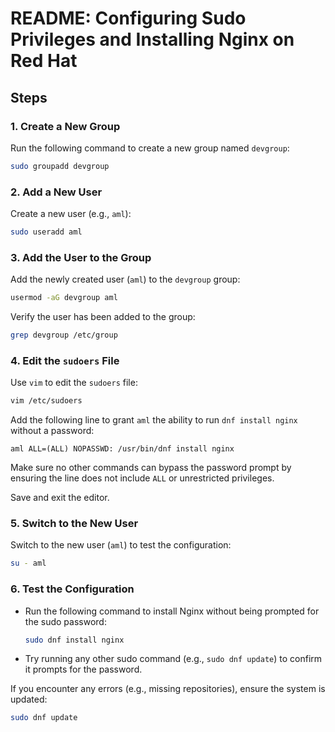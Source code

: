 # README: Configuring Sudo Privileges and Installing Nginx on Red Hat

## Steps 

### 1. Create a New Group
Run the following command to create a new group named `devgroup`:
```bash
sudo groupadd devgroup
```

### 2. Add a New User
Create a new user (e.g., `aml`):
```bash
sudo useradd aml
```

### 3. Add the User to the Group
Add the newly created user (`aml`) to the `devgroup` group:
```bash
usermod -aG devgroup aml
```

Verify the user has been added to the group:
```bash
grep devgroup /etc/group
```

### 4. Edit the `sudoers` File
Use `vim` to edit the `sudoers` file:
```bash
vim /etc/sudoers
```

Add the following line to grant `aml` the ability to run `dnf install nginx` without a password:
```plaintext
aml ALL=(ALL) NOPASSWD: /usr/bin/dnf install nginx
```

Make sure no other commands can bypass the password prompt by ensuring the line does not include `ALL` or unrestricted privileges.

Save and exit the editor.

### 5. Switch to the New User
Switch to the new user (`aml`) to test the configuration:
```bash
su - aml
```

### 6. Test the Configuration
- Run the following command to install Nginx without being prompted for the sudo password:
  ```bash
  sudo dnf install nginx
  ```
- Try running any other sudo command (e.g., `sudo dnf update`) to confirm it prompts for the password.

If you encounter any errors (e.g., missing repositories), ensure the system is updated:
```bash
sudo dnf update
```

